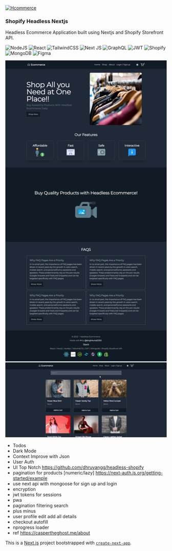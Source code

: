 [![Hcommerce](https://img.shields.io/website?label=HCommerce&style=for-the-badge&url=https://hcommerce.vercel.app/)](https://hcommerce.vercel.app/)

### Shopify Headless Nextjs

Headless Ecommerce Application built using Nextjs and Shopify Storefront API. 


![NodeJS](https://img.shields.io/badge/node.js-6DA55F?style=for-the-badge&logo=node.js&logoColor=white)
![React](https://img.shields.io/badge/react-%2320232a.svg?style=for-the-badge&logo=react&logoColor=%2361DAFB)
![TailwindCSS](https://img.shields.io/badge/tailwindcss-%2338B2AC.svg?style=for-the-badge&logo=tailwind-css&logoColor=white)
![Next JS](https://img.shields.io/badge/Next-black?style=for-the-badge&logo=next.js&logoColor=white)
![GraphQL](https://img.shields.io/badge/-GraphQL-E10098?style=for-the-badge&logo=graphql&logoColor=white)
![JWT](https://img.shields.io/badge/JWT-black?style=for-the-badge&logo=JSON%20web%20tokens)
![Shopify](https://img.shields.io/badge/Shopify-%234DC730.svg?style=for-the-badge&logo=Shopify&logoColor=white)
![MongoDB](https://img.shields.io/badge/MongoDB-%234ea94b.svg?style=for-the-badge&logo=mongodb&logoColor=white)
![Figma](https://img.shields.io/badge/figma-%23F24E1E.svg?style=for-the-badge&logo=figma&logoColor=white)

![Website Snap ](/public/Hcommerce.png)
![Shop Snap ](/public/shop.png)

- Todos
- Dark Mode
- Context Improve with Json
- User Auth 
- UI Top Notch
https://github.com/dhruvangg/headless-shopify
- pagination for products [numeric/lazy]
https://next-auth.js.org/getting-started/example
- use next api with mongoose for sign up and login
- encryption
- jwt tokens for sessions
- pwa
- pagination filtering search 
- plus minus 
- user profile edit add all details 
- checkout autofill
- nprogress loader 
- ref https://caspertheghost.me/about


This is a [Next.js](https://nextjs.org/) project bootstrapped with [`create-next-app`](https://github.com/vercel/next.js/tree/canary/packages/create-next-app).
